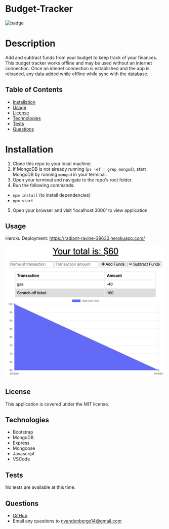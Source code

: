 # Budget-Tracker

![badge](https://img.shields.io/static/v1?label=license&message=MIT&color=green)

# Description

Add and subtract funds from your budget to keep track of your finances. This budget tracker works offline and may be used without an internet connection. Once an intenet connection is established and the app is reloaded, any data added while offline while sync with the database.

## Table of Contents

- [Installation](#installation)
- [Usage](#usage)
- [License](#license)
- [Technologies](#technologies)
- [Tests](#tests)
- [Questions](#questions)

# Installation

1. Clone this repo to your local machine.
2. If MongoDB is not already running (`ps -ef | grep mongod`), start MongoDB by running `mongod` in your terminal.
3. Open your terminal and navigate to the repo's root folder.
4. Run the following commands:

- `npm install` (to install dependencies)
- `npm start`

5. Open your browser and visit 'localhost:3000' to view application.

## Usage

Heroku Deployment: https://radiant-ravine-39633.herokuapp.com/

![Budget Tracker Page](/public/images/budget-tracker-1.png)

## License

This application is covered under the MIT license.

## Technologies

- Bootstrap
- MongoDB
- Express
- Mongoose
- Javascript
- VSCode

## Tests

No tests are available at this time.

## Questions

- [GitHub](https://github.com/nvandenberge)
- Email any questions to nvandenberge14@gmail.com